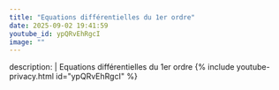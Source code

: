 ```yaml
---
title: "Equations différentielles du 1er ordre"
date: 2025-09-02 19:41:59 
youtube_id: ypQRvEhRgcI
image: ""
---
```

description: |
  Equations différentielles du 1er ordre
{% include youtube-privacy.html id="ypQRvEhRgcI" %}

